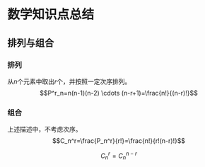 # 数学知识点总结

## 排列与组合

### 排列
从$n$个元素中取出$r$个，并按照一定次序排列。
$$P^r_n=n(n-1)(n-2) \cdots (n-r+1)=\frac{n!}{(n-r)!}$$

### 组合
上述描述中，不考虑次序。
$$C_n^r=\frac{P_n^r}{r!}=\frac{n!}{r!(n-r)!}$$

$$C_n^r=C_n^{n-r}$$